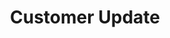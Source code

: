 ﻿---
title: "Customer Update"
toc: true
tag: developers
category: "Integration"
menus: 
    sagemagentointegration:
        title: "Customer Update"
        icon: fa fa-wpexplorer
        identifier: sage300magecustomerupdate
---
